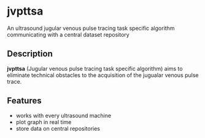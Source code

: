 # jvpttsa
An ultrasound jugular venous pulse tracing  task specific algorithm  communicating with a central dataset repository
## Description
**jvpttsa** (Jugular venous pulse tracing task specific algorithm) aims to eliminate technical obstacles to the acquisition of the jugualar venous pulse trace.
## Features
- works with every ultrasound machine
- plot graph in real time
- store data on central repositories

